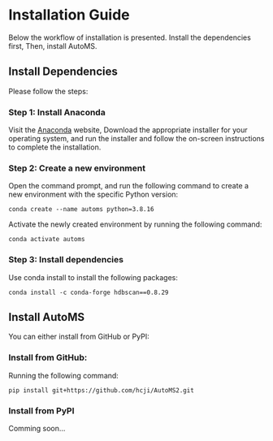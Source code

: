 # Installation Guide
Below the workflow of installation is presented. Install the dependencies first, 
Then, install AutoMS.

## Install Dependencies

Please follow the steps:

### Step 1: Install Anaconda
Visit the [Anaconda](https://www.anaconda.com/products/individual) website, 
Download the appropriate installer for your operating system, and run the installer 
and follow the on-screen instructions to complete the installation.

### Step 2: Create a new environment
Open the command prompt, and run the following command to create a new 
environment with the specific Python version:

    conda create --name automs python=3.8.16

Activate the newly created environment by running the following command:

    conda activate automs
    
### Step 3: Install dependencies

Use conda install to install the following packages:

    conda install -c conda-forge hdbscan==0.8.29


## Install AutoMS

You can either install from GitHub or PyPI:

### Install from GitHub:

Running the following command:

    pip install git+https://github.com/hcji/AutoMS2.git
    
### Install from PyPI

Comming soon...
